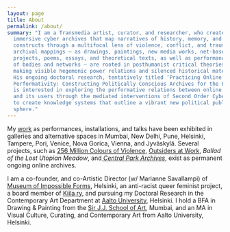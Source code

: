 ```yaml
---
layout: page
title: About
permalink: /about/
summary: "I am a Transmedia artist, curator, and researcher, who creates
  immersive cyber archives that map narratives of history, memory, and identity
  constructs through a multifocal lens of violence, conflict, and trauma. Such
  archival mappings – as drawings, paintings, new media works, net-based
  projects, poems, essays, and theoretical texts, as well as performances both
  of bodies and networks – are rooted in posthumanist critical theories of
  making visible hegemonic power relations and silenced historical materialism.
  His ongoing doctoral research, tentatively titled ‘Practicing Online
  Performativity: Constructing Politically Conscious Archives for the Future’,
  is interested in exploring the performative relations between online archives
  and its users through the mediated interventions of Second Order Cybernetics,
  to create knowledge systems that outline a vibrant new political public
  sphere."
---
```

My [work](https://aliakbarmehta.com/curriculum-vitae) as performances, installations, and talks have been exhibited in galleries and alternative spaces in Mumbai, New Delhi, Pune, Helsinki, Tampere, Pori, Venice, Nova Gorica, Vienna, and Jyväskylä. Several projects, such as [256 Million Colours of Violence](http://www.256millioncoloursofviolence.com/), [Outsiders at Work](https://outsidersatwork.wordpress.com/), *Ballad of the Lost Utopian Meadow*, and[ *Central Park Archives*](https://www.m-cult.org/index.php/productions/central-park-archives), exist as permanent ongoing online archives.

I am a co-founder, and co-Artistic Director (w/ Marianne Savallampi) of [Museum of Impossible Forms](https://museumofimpossibleforms.org/), Helsinki, an anti-racist queer feminist project, a board member of [Kiila ry](http://kiila.eu/), and pursuing my Doctoral Research in the Contemporary Art Department at [Aalto University](https://www.aalto.fi/), Helsinki. I hold a BFA in Drawing & Painting from the [Sir J.J. School of Art,](http://www.sirjjschoolofart.in/) Mumbai, and an MA in Visual Culture, Curating, and Contemporary Art from Aalto University, Helsinki.